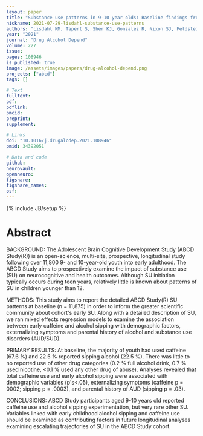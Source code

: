 ```yaml
---
layout: paper
title: "Substance use patterns in 9-10 year olds: Baseline findings from the adolescent brain cognitive development (ABCD) study"
nickname: 2021-07-29-lisdahl-substance-use-patterns
authors: "Lisdahl KM, Tapert S, Sher KJ, Gonzalez R, Nixon SJ, Feldstein Ewing SW, Conway KP, Wallace A, Sullivan R, Hatcher K, Kaiver C, Thompson W, Reuter C, Bartsch H, Wade NE, Jacobus J, Albaugh MD, Allgaier N, Anokhin AP, Bagot K, Baker FC, Banich MT, Barch DM, Baskin-Sommers A, Breslin FJ, Brown SA, Calhoun V, Casey BJ, Chaarani B, Chang L, Clark DB, Cloak C, Constable RT, Cottler LB, Dagher RK, Dapretto M, Dick A, Do EK, Dosenbach NUF, Dowling GJ, Fair DA, Florsheim P, Foxe JJ, Freedman EG, Friedman NP, Garavan HP, Gee DG, Glantz MD, Glaser P, Gonzalez MR, Gray KM, Grant S, Haist F, Hawes S, Heeringa SG, Hermosillo R, Herting MM, Hettema JM, Hewitt JK, Heyser C, Hoffman EA, Howlett KD, Huber RS, Huestis MA, Hyde LW, Iacono WG, Isaiah A, Ivanova MY, James RS, Jernigan TL, Karcher NR, Kuperman JM, Laird AR, Larson CL, LeBlanc KH, Lopez MF, Luciana M, Luna B, Maes HH, Marshall AT, Mason MJ, McGlade E, Morris AS, Mulford C, Nagel BJ, Neigh G, Palmer CE, Paulus MP, Pecheva D, Prouty D, Potter A, Puttler LI, Rajapakse N, Ross JM, Sanchez M, Schirda C, Schulenberg J, Sheth C, Shilling PD, Sowell ER, Speer N, Squeglia L, Sripada C, Steinberg J, Sutherland MT, Tomko R, Uban K, Vrieze S, Weiss SRB, Wing D, Yurgelun-Todd DA, Zucker RA, Heitzeg MM"
year: "2021"
journal: "Drug Alcohol Depend"
volume: 227
issue:
pages: 108946
is_published: true
image: /assets/images/papers/drug-alcohol-depend.png
projects: ["abcd"]
tags: []

# Text
fulltext:
pdf:
pdflink:
pmcid:
preprint:
supplement:

# Links
doi: "10.1016/j.drugalcdep.2021.108946"
pmid: 34392051

# Data and code
github:
neurovault:
openneuro:
figshare:
figshare_names:
osf:
---
```

{% include JB/setup %}

# Abstract

BACKGROUND: The Adolescent Brain Cognitive Development Study (ABCD Study(R)) is an open-science, multi-site, prospective, longitudinal study following over 11,800 9- and 10-year-old youth into early adulthood.
The ABCD Study aims to prospectively examine the impact of substance use (SU) on neurocognitive and health outcomes.
Although SU initiation typically occurs during teen years, relatively little is known about patterns of SU in children younger than 12.

METHODS: This study aims to report the detailed ABCD Study(R) SU patterns at baseline (n = 11,875) in order to inform the greater scientific community about cohort's early SU.
Along with a detailed description of SU, we ran mixed effects regression models to examine the association between early caffeine and alcohol sipping with demographic factors, externalizing symptoms and parental history of alcohol and substance use disorders (AUD/SUD).

PRIMARY RESULTS: At baseline, the majority of youth had used caffeine (67.6 %) and 22.5 % reported sipping alcohol (22.5 %).
There was little to no reported use of other drug categories (0.2 % full alcohol drink, 0.7 % used nicotine, <0.1 % used any other drug of abuse).
Analyses revealed that total caffeine use and early alcohol sipping were associated with demographic variables (p's<.05), externalizing symptoms (caffeine p = 0002; sipping p = .0003), and parental history of AUD (sipping p = .03).

CONCLUSIONS: ABCD Study participants aged 9-10 years old reported caffeine use and alcohol sipping experimentation, but very rare other SU.
Variables linked with early childhood alcohol sipping and caffeine use should be examined as contributing factors in future longitudinal analyses examining escalating trajectories of SU in the ABCD Study cohort.
